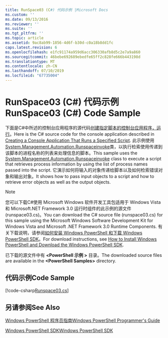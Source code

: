 ```yaml
---
title: RunSpace03 (C#) 代码示例 |Microsoft Docs
ms.custom: ''
ms.date: 09/13/2016
ms.reviewer: ''
ms.suite: ''
ms.tgt_pltfrm: ''
ms.topic: article
ms.assetid: 9ac8ab99-1856-4d6f-b30d-c0a18b8dd1fc
caps.latest.revision: 6
ms.openlocfilehash: e1fc91174a959d6acc306330afb8d5c2e7a9a860
ms.sourcegitcommit: 46bebe692689ebedfe65ff2c828fe666b443198d
ms.translationtype: MT
ms.contentlocale: zh-CN
ms.lasthandoff: 07/10/2019
ms.locfileid: "67735004"
---
```

# <a name="runspace03-c-code-sample"></a><span data-ttu-id="ab4bd-102">RunSpace03 (C#) 代码示例</span><span class="sxs-lookup"><span data-stu-id="ab4bd-102">RunSpace03 (C#) Code Sample</span></span>

<span data-ttu-id="ab4bd-103">下面是C#中所述的控制台应用程序的源代码[创建指定脚本的控制台应用程序，运行](fd)。</span><span class="sxs-lookup"><span data-stu-id="ab4bd-103">Here is the C# source code for the console application described in [Creating a Console Application That Runs a Specified Script](fd).</span></span> <span data-ttu-id="ab4bd-104">此示例使用[System.Management.Automation.Runspaceinvoke](/dotnet/api/System.Management.Automation.RunspaceInvoke)类，以执行检索使用传递到该脚本的进程名称的列表来处理信息的脚本。</span><span class="sxs-lookup"><span data-stu-id="ab4bd-104">This sample uses the [System.Management.Automation.Runspaceinvoke](/dotnet/api/System.Management.Automation.RunspaceInvoke) class to execute a script that retrieves process information by using the list of process names passed into the script.</span></span> <span data-ttu-id="ab4bd-105">它演示如何将输入的对象传递给脚本以及如何检索错误对象和输出对象。</span><span class="sxs-lookup"><span data-stu-id="ab4bd-105">It shows how to pass input objects to a script and how to retrieve error objects as well as the output objects.</span></span>

> [!NOTE]
> <span data-ttu-id="ab4bd-106">您可以下载C#使用 Microsoft Windows 软件开发工具包适用于 Windows Vista 和 Microsoft.NET Framework 3.0 运行时组件的此示例的源文件 (runspace03.cs)。</span><span class="sxs-lookup"><span data-stu-id="ab4bd-106">You can download the C# source file (runspace03.cs) for this sample using the Microsoft Windows Software Development Kit for Windows Vista and Microsoft .NET Framework 3.0 Runtime Components.</span></span> <span data-ttu-id="ab4bd-107">有关下载说明，请参阅[如何安装 Windows PowerShell 和下载 Windows PowerShell SDK](/powershell/developer/installing-the-windows-powershell-sdk)。</span><span class="sxs-lookup"><span data-stu-id="ab4bd-107">For download instructions, see [How to Install Windows PowerShell and Download the Windows PowerShell SDK](/powershell/developer/installing-the-windows-powershell-sdk).</span></span>
>
> <span data-ttu-id="ab4bd-108">已下载的源文件中有 **\<PowerShell 示例 >** 目录。</span><span class="sxs-lookup"><span data-stu-id="ab4bd-108">The downloaded source files are available in the **\<PowerShell Samples>** directory.</span></span>

## <a name="code-sample"></a><span data-ttu-id="ab4bd-109">代码示例</span><span class="sxs-lookup"><span data-stu-id="ab4bd-109">Code Sample</span></span>

[!code-csharp[Runspace03.cs](../../powershell-sdk-samples/SDK-2.0/csharp/Runspace03/Runspace03.cs#L11-L88 "Runspace03.cs")]

## <a name="see-also"></a><span data-ttu-id="ab4bd-110">另请参阅</span><span class="sxs-lookup"><span data-stu-id="ab4bd-110">See Also</span></span>

[<span data-ttu-id="ab4bd-111">Windows PowerShell 程序员指南</span><span class="sxs-lookup"><span data-stu-id="ab4bd-111">Windows PowerShell Programmer's Guide</span></span>](./windows-powershell-programmer-s-guide.md)

[<span data-ttu-id="ab4bd-112">Windows PowerShell SDK</span><span class="sxs-lookup"><span data-stu-id="ab4bd-112">Windows PowerShell SDK</span></span>](../windows-powershell-reference.md)